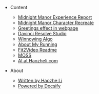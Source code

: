 - Content
    - [Midnight Manor Experience Report](midnight_report.md)
    - [Midnight Manor Character Recreate](midnight_prompt.md)
    - [Greetings effect in webpage](greeting.md)
    - [Davinci Resolve Studio](davinci.md)
    - [Winnowing Algo](winnowing.md)
    - [About My Running](run.md)
    - [Fit2Video Readme](fit2video.md)
    - [MOSS](moss.md)
    - [AI at Haozheli.com](aihaozheli.md)
    
- About 
    - [Written by Haozhe Li](https://www.haozheli.com)
    - [Powered by Docsify](https://docsify.js.org)